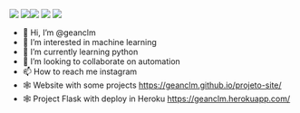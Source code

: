 [<img src="https://img.shields.io/badge/LinkedIn-0077B5?style=for-the-badge&logo=linkedin&logoColor=white" />](https://www.linkedin.com/in/gean-madeira-b0377737/) [<img src="https://img.shields.io/badge/Medium-12100E?style=for-the-badge&logo=medium&logoColor=white" />](https://medium.com/@geanclm)[<img src="https://img.shields.io/badge/Twitter-1DA1F2?style=for-the-badge&logo=twitter&logoColor=white" />](https://www.twitter.com/geanclm/) <a href="https://www.instagram.com/geanclm/" target="_blank"><img src="https://img.shields.io/badge/-Instagram-%23E4405F?style=for-the-badge&logo=instagram&logoColor=white" target="_blank"></a> [<img src="https://img.shields.io/badge/Blogger-FF5722?style=for-the-badge&logo=blogger&logoColor=white" />](http://geanclm.blogspot.com/2011/01/floripa-para-o-mundo.html)


- 👋 Hi, I’m @geanclm
- 👀 I’m interested in machine learning
- 🌱 I’m currently learning python
- 💞️ I’m looking to collaborate on automation
- 📫 How to reach me instagram
- :spider_web: Website with some projects https://geanclm.github.io/projeto-site/
- :spider_web: Project Flask with deploy in Heroku https://geanclm.herokuapp.com/

<!---
geanclm/geanclm is a ✨ special ✨ repository because its `README.md` (this file) appears on your GitHub profile.
You can click the Preview link to take a look at your changes.
--->
